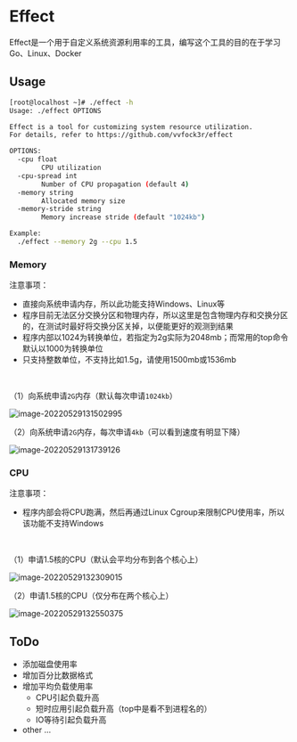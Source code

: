 # Effect

Effect是一个用于自定义系统资源利用率的工具，编写这个工具的目的在于学习Go、Linux、Docker



## Usage

```bash
[root@localhost ~]# ./effect -h
Usage: ./effect OPTIONS 

Effect is a tool for customizing system resource utilization.
For details, refer to https://github.com/vvfock3r/effect

OPTIONS:
  -cpu float
        CPU utilization
  -cpu-spread int
        Number of CPU propagation (default 4)
  -memory string
        Allocated memory size
  -memory-stride string
        Memory increase stride (default "1024kb")

Example:
  ./effect --memory 2g --cpu 1.5
```

### Memory

注意事项：

* 直接向系统申请内存，所以此功能支持Windows、Linux等
* 程序目前无法区分交换分区和物理内存，所以这里是包含物理内存和交换分区的，在测试时最好将交换分区关掉，以便能更好的观测到结果
* 程序内部以1024为转换单位，若指定为2g实际为2048mb；而常用的top命令默认以1000为转换单位
* 只支持整数单位，不支持比如1.5g，请使用1500mb或1536mb

<br />

（1）向系统申请`2G`内存（默认每次申请`1024kb`）

![image-20220529131502995](https://tuchuang-1257805459.cos.ap-shanghai.myqcloud.com/image-20220529131502995.png)

（2）向系统申请`2G`内存，每次申请`4kb`（可以看到速度有明显下降）

![image-20220529131739126](https://tuchuang-1257805459.cos.ap-shanghai.myqcloud.com/image-20220529131739126.png)

### CPU

注意事项：

* 程序内部会将CPU跑满，然后再通过Linux Cgroup来限制CPU使用率，所以该功能不支持Windows

<br />

（1）申请1.5核的CPU（默认会平均分布到各个核心上）

![image-20220529132309015](https://tuchuang-1257805459.cos.ap-shanghai.myqcloud.com/image-20220529132309015.png)

（2）申请1.5核的CPU（仅分布在两个核心上）

![image-20220529132550375](https://tuchuang-1257805459.cos.ap-shanghai.myqcloud.com/image-20220529132550375.png)





## ToDo

* 添加磁盘使用率
* 增加百分比数据格式
* 增加平均负载使用率
  * CPU引起负载升高
  * 短时应用引起负载升高（top中是看不到进程名的）
  * IO等待引起负载升高
* other ...
